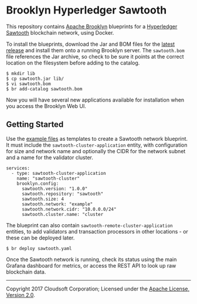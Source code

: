 Brooklyn Hyperledger Sawtooth
=============================

This repository contains [Apache Brooklyn](https://brooklyn.apache.org/) blueprints for a [Hyperledger Sawtooth](https://github.com/hyperledger/sawtooth-core) blockchain network, using Docker.

To install the blueprints, download the Jar and BOM files for the [latest release](https://github.com/cloudsoft/brooklyn-hyperledger-sawtooth/releases/latest) and install them onto a running Brooklyn server. The `sawtooth.bom` file references the Jar archive, so check to be sure it points at the correct location on the filesystem before adding to the catalog.

    $ mkdir lib
    $ cp sawtooth.jar lib/
    $ vi sawtooth.bom
    $ br add-catalog sawtooth.bom

Now you will have several new applications available for installation when you access the Brooklyn Web UI.

## Getting Started

Use the [example files](./examples) as templates to create a Sawtooth network blueprint. It must include the `sawtooth-cluster-application` entity, with configuration for size and network name and optionally the CIDR for the network subnet and a name for the validator cluster.

    services:
      - type: sawtooth-cluster-application
        name: "sawtooth-cluster"
        brooklyn.config:
          sawtooth.version: "1.0.0"
          sawtooth.repository: "sawtooth"
          sawtooth.size: 4
          sawtooth.network: "example"
          sawtooth.network.cidr: "10.0.0.0/24"
          sawtooth.cluster.name: "cluster

The blueprint can also contain `sawtooth-remote-cluster-application` entities, to add validators and transaction processors in other locations - or these can be deployed later.

    $ br deploy sawtooth.yaml

Once the Sawtooth network is running, check its status using the main Grafana dashboard for metrics, or access the REST API to look up raw blockchain data.

---
Copyright 2017 Cloudsoft Corporation; Licensed under the [Apache License, Version 2.0](./LICENSE).
